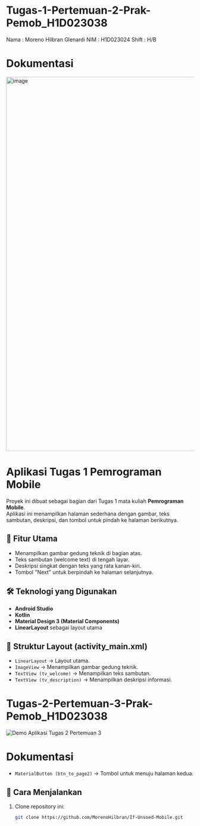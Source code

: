 # Tugas-1-Pertemuan-2-Prak-Pemob_H1D023038
Nama : Moreno Hilbran Glenardi
NIM : H1D023024
Shift : H/B

# Dokumentasi
<img width="1916" height="1006" alt="image" src="https://github.com/user-attachments/assets/749ee346-f86c-4c49-a8db-adf02a5c97e4" />


# Aplikasi Tugas 1 Pemrograman Mobile

Proyek ini dibuat sebagai bagian dari Tugas 1 mata kuliah **Pemrograman Mobile**.  
Aplikasi ini menampilkan halaman sederhana dengan gambar, teks sambutan, deskripsi, dan tombol untuk pindah ke halaman berikutnya.

## 📌 Fitur Utama
- Menampilkan gambar gedung teknik di bagian atas.
- Teks sambutan (welcome text) di tengah layar.
- Deskripsi singkat dengan teks yang rata kanan-kiri.
- Tombol "Next" untuk berpindah ke halaman selanjutnya.

## 🛠️ Teknologi yang Digunakan
- **Android Studio**
- **Kotlin**
- **Material Design 3 (Material Components)**
- **LinearLayout** sebagai layout utama

## 📂 Struktur Layout (activity_main.xml)
- `LinearLayout` → Layout utama.
- `ImageView` → Menampilkan gambar gedung teknik.
- `TextView (tv_welcome)` → Menampilkan teks sambutan.
- `TextView (tv_description)` → Menampilkan deskripsi informasi.

# Tugas-2-Pertemuan-3-Prak-Pemob_H1D023038
![Demo Aplikasi Tugas 2 Pertemuan 3](/app/src/main/res/drawable/Tugas2Pertemuan3.gif)
# Dokumentasi
- `MaterialButton (btn_to_page2)` → Tombol untuk menuju halaman kedua.

## 🚀 Cara Menjalankan
1. Clone repository ini:
   ```bash
   git clone https://github.com/MorenoHilbran/If-Unsoed-Mobile.git
